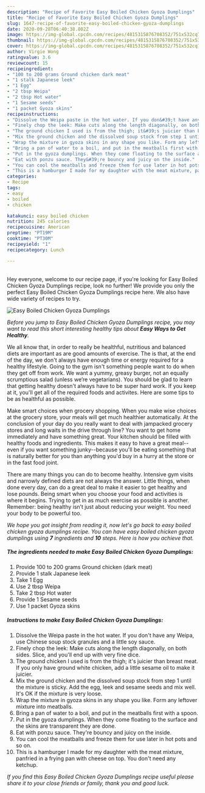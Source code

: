 ```yaml
---
description: "Recipe of Favorite Easy Boiled Chicken Gyoza Dumplings"
title: "Recipe of Favorite Easy Boiled Chicken Gyoza Dumplings"
slug: 1647-recipe-of-favorite-easy-boiled-chicken-gyoza-dumplings
date: 2020-09-28T06:40:38.802Z
image: https://img-global.cpcdn.com/recipes/4815315876708352/751x532cq70/easy-boiled-chicken-gyoza-dumplings-recipe-main-photo.jpg
thumbnail: https://img-global.cpcdn.com/recipes/4815315876708352/751x532cq70/easy-boiled-chicken-gyoza-dumplings-recipe-main-photo.jpg
cover: https://img-global.cpcdn.com/recipes/4815315876708352/751x532cq70/easy-boiled-chicken-gyoza-dumplings-recipe-main-photo.jpg
author: Virgie Wong
ratingvalue: 3.6
reviewcount: 15
recipeingredient:
- "100 to 200 grams Ground chicken dark meat"
- "1 stalk Japanese leek"
- "1 Egg"
- "2 tbsp Weipa"
- "2 tbsp Hot water"
- "1 Sesame seeds"
- "1 packet Gyoza skins"
recipeinstructions:
- "Dissolve the Weipa paste in the hot water. If you don&#39;t have any Weipa, use Chinese soup stock granules and a little soy sauce."
- "Finely chop the leek: Make cuts along the length diagonally, on both sides. Slice, and you&#39;ll end up with very fine dice."
- "The ground chicken I used is from the thigh; it&#39;s juicier than breast meat. If you only have ground white chicken, add a little sesame oil to make it juicier."
- "Mix the ground chicken and the dissolved soup stock from step 1 until the mixture is sticky. Add the egg, leek and sesame seeds and mix well. It&#39;s OK if the mixture is very loose."
- "Wrap the mixture in gyoza skins in any shape you like. Form any leftover mixture into meatballs."
- "Bring a pan of water to a boil, and put in the meatballs first with a spoon."
- "Put in the gyoza dumplings. When they come floating to the surface and the skins are transparent they are done."
- "Eat with ponzu sauce. They&#39;re bouncy and juicy on the inside."
- "You can cool the meatballs and freeze them for use later in hot pots and so on."
- "This is a hamburger I made for my daughter with the meat mixture, panfried in a frying pan with cheese on top. You don&#39;t need any ketchup."
categories:
- Recipe
tags:
- easy
- boiled
- chicken

katakunci: easy boiled chicken 
nutrition: 245 calories
recipecuisine: American
preptime: "PT19M"
cooktime: "PT30M"
recipeyield: "1"
recipecategory: Lunch

---
```

<br>
Hey everyone, welcome to our recipe page, if you're looking for Easy Boiled Chicken Gyoza Dumplings recipe, look no further! We provide you only the perfect Easy Boiled Chicken Gyoza Dumplings recipe here. We also have wide variety of recipes to try.
<br>


![Easy Boiled Chicken Gyoza Dumplings](https://img-global.cpcdn.com/recipes/4815315876708352/751x532cq70/easy-boiled-chicken-gyoza-dumplings-recipe-main-photo.jpg)

<i>Before you jump to Easy Boiled Chicken Gyoza Dumplings recipe, you may want to read this short interesting healthy tips about <strong>Easy Ways to Get Healthy</strong>.</i>

We all know that, in order to really be healthful, nutritious and balanced diets are important as are good amounts of exercise. The  is that, at the end of the day, we don't always have enough time or energy required for a healthy lifestyle. Going to the gym isn't something people want to do when they get off from work. We want a yummy, greasy burger, not an equally scrumptious salad (unless we’re vegetarians). You should be glad to learn that getting healthy doesn't always have to be super hard work. If you keep at it, you'll get all of the required foods and activites. Here are some tips to be as healthful as possible.

Make smart choices when grocery shopping. When you make wise choices at the grocery store, your meals will get much healthier automatically. At the conclusion of your day do you really want to deal with jampacked grocery stores and long waits in the drive through line? You want to get home immediately and have something great. Your kitchen should be filled with healthy foods and ingredients. This makes it easy to have a great meal--even if you want something junky--because you'll be eating something that is naturally better for you than anything you'd buy in a hurry at the store or in the fast food joint.

There are many things you can do to become healthy. Intensive gym visits and narrowly defined diets are not always the answer. Little things, when done every day, can do a great deal to make it easier to get healthy and lose pounds. Being smart when you choose your food and activities is where it begins. Trying to get in as much exercise as possible is another. Remember: being healthy isn’t just about reducing your weight. You need your body to be powerful too. 


<i>We hope you got insight from reading it, now let's go back to easy boiled chicken gyoza dumplings recipe. You can have easy boiled chicken gyoza dumplings using <strong>7</strong> ingredients and <strong>10</strong> steps. Here is how you achieve that.
</i>

##### The ingredients needed to make Easy Boiled Chicken Gyoza Dumplings:

1. Provide 100 to 200 grams Ground chicken (dark meat)
1. Provide 1 stalk Japanese leek
1. Take 1 Egg
1. Use 2 tbsp Weipa
1. Take 2 tbsp Hot water
1. Provide 1 Sesame seeds
1. Use 1 packet Gyoza skins


##### Instructions to make Easy Boiled Chicken Gyoza Dumplings:

1. Dissolve the Weipa paste in the hot water. If you don&#39;t have any Weipa, use Chinese soup stock granules and a little soy sauce.
1. Finely chop the leek: Make cuts along the length diagonally, on both sides. Slice, and you&#39;ll end up with very fine dice.
1. The ground chicken I used is from the thigh; it&#39;s juicier than breast meat. If you only have ground white chicken, add a little sesame oil to make it juicier.
1. Mix the ground chicken and the dissolved soup stock from step 1 until the mixture is sticky. Add the egg, leek and sesame seeds and mix well. It&#39;s OK if the mixture is very loose.
1. Wrap the mixture in gyoza skins in any shape you like. Form any leftover mixture into meatballs.
1. Bring a pan of water to a boil, and put in the meatballs first with a spoon.
1. Put in the gyoza dumplings. When they come floating to the surface and the skins are transparent they are done.
1. Eat with ponzu sauce. They&#39;re bouncy and juicy on the inside.
1. You can cool the meatballs and freeze them for use later in hot pots and so on.
1. This is a hamburger I made for my daughter with the meat mixture, panfried in a frying pan with cheese on top. You don&#39;t need any ketchup.


<i>If you find this Easy Boiled Chicken Gyoza Dumplings recipe useful please share it to your close friends or family, thank you and good luck.</i>
